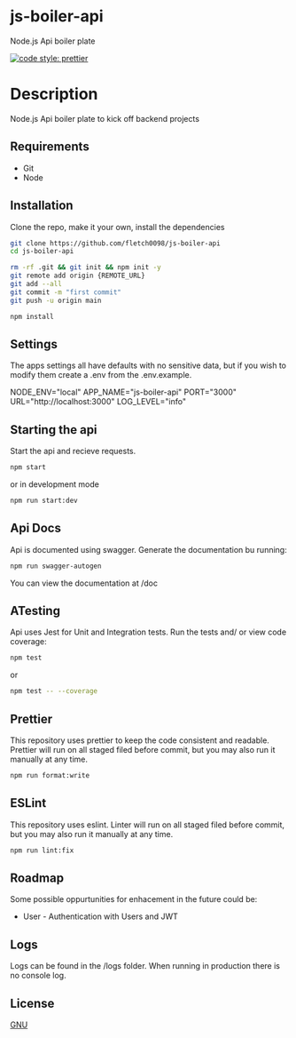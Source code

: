 # js-boiler-api

Node.js Api boiler plate

[![code style: prettier](https://img.shields.io/badge/code_style-prettier-ff69b4.svg?style=flat-square)](https://github.com/prettier/prettier)

# Description

Node.js Api boiler plate to kick off backend projects

## Requirements

- Git
- Node

## Installation

Clone the repo, make it your own, install the dependencies

```bash
git clone https://github.com/fletch0098/js-boiler-api
cd js-boiler-api
```

```bash
rm -rf .git && git init && npm init -y
git remote add origin {REMOTE_URL}
git add --all
git commit -m "first commit"
git push -u origin main
```

```bash
npm install
```

## Settings

The apps settings all have defaults with no sensitive data, but if you wish to modify them create a .env from the .env.example.

NODE_ENV="local"
APP_NAME="js-boiler-api"
PORT="3000"
URL="http://localhost:3000"
LOG_LEVEL="info"

## Starting the api

Start the api and recieve requests.

```bash
npm start
```

or in development mode

```bash
npm run start:dev
```

## Api Docs

Api is documented using swagger. Generate the documentation bu running:

```bash
npm run swagger-autogen
```

You can view the documentation at /doc

## ATesting

Api uses Jest for Unit and Integration tests. Run the tests and/ or view code coverage:

```bash
npm test
```

or

```bash
npm test -- --coverage
```

## Prettier

This repository uses prettier to keep the code consistent and readable. Prettier will run on all staged filed before commit, but you may also run it manually at any time.

```bash
npm run format:write
```

## ESLint

This repository uses eslint. Linter will run on all staged filed before commit, but you may also run it manually at any time.

```bash
npm run lint:fix
```

## Roadmap

Some possible oppurtunities for enhacement in the future could be:

- User - Authentication with Users and JWT

## Logs

Logs can be found in the /logs folder. When running in production there is no console log.

## License

[GNU](https://choosealicense.com/licenses/gpl-3.0/)
